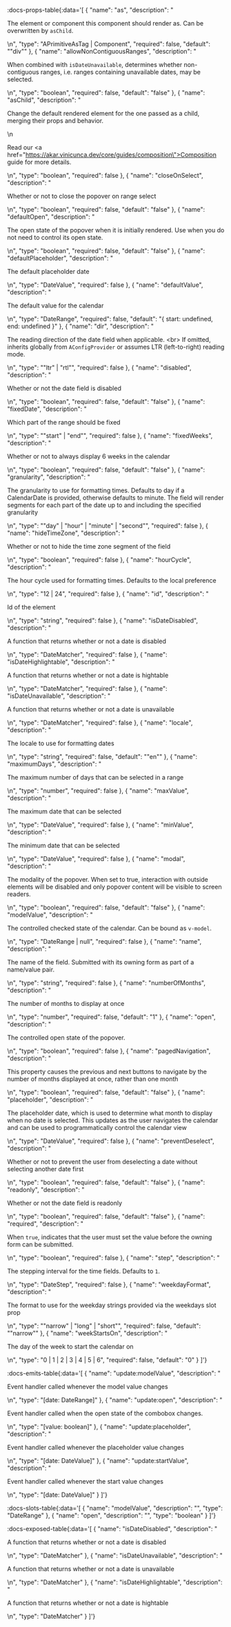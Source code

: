 <!-- This file was automatic generated. Do not edit it manually -->

:docs-props-table{:data='[
  {
    "name": "as",
    "description": "<p>The element or component this component should render as. Can be overwritten by <code>asChild</code>.</p>\n",
    "type": "APrimitiveAsTag | Component",
    "required": false,
    "default": "\"div\""
  },
  {
    "name": "allowNonContiguousRanges",
    "description": "<p>When combined with <code>isDateUnavailable</code>, determines whether non-contiguous ranges, i.e. ranges containing unavailable dates, may be selected.</p>\n",
    "type": "boolean",
    "required": false,
    "default": "false"
  },
  {
    "name": "asChild",
    "description": "<p>Change the default rendered element for the one passed as a child, merging their props and behavior.</p>\n<p>Read our <a href=\"https://akar.vinicunca.dev/core/guides/composition\">Composition</a> guide for more details.</p>\n",
    "type": "boolean",
    "required": false
  },
  {
    "name": "closeOnSelect",
    "description": "<p>Whether or not to close the popover on range select</p>\n",
    "type": "boolean",
    "required": false,
    "default": "false"
  },
  {
    "name": "defaultOpen",
    "description": "<p>The open state of the popover when it is initially rendered. Use when you do not need to control its open state.</p>\n",
    "type": "boolean",
    "required": false,
    "default": "false"
  },
  {
    "name": "defaultPlaceholder",
    "description": "<p>The default placeholder date</p>\n",
    "type": "DateValue",
    "required": false
  },
  {
    "name": "defaultValue",
    "description": "<p>The default value for the calendar</p>\n",
    "type": "DateRange",
    "required": false,
    "default": "{ start: undefined, end: undefined }"
  },
  {
    "name": "dir",
    "description": "<p>The reading direction of the date field when applicable. &lt;br&gt; If omitted, inherits globally from <code>AConfigProvider</code> or assumes LTR (left-to-right) reading mode.</p>\n",
    "type": "\"ltr\" | \"rtl\"",
    "required": false
  },
  {
    "name": "disabled",
    "description": "<p>Whether or not the date field is disabled</p>\n",
    "type": "boolean",
    "required": false,
    "default": "false"
  },
  {
    "name": "fixedDate",
    "description": "<p>Which part of the range should be fixed</p>\n",
    "type": "\"start\" | \"end\"",
    "required": false
  },
  {
    "name": "fixedWeeks",
    "description": "<p>Whether or not to always display 6 weeks in the calendar</p>\n",
    "type": "boolean",
    "required": false,
    "default": "false"
  },
  {
    "name": "granularity",
    "description": "<p>The granularity to use for formatting times. Defaults to day if a CalendarDate is provided, otherwise defaults to minute. The field will render segments for each part of the date up to and including the specified granularity</p>\n",
    "type": "\"day\" | \"hour\" | \"minute\" | \"second\"",
    "required": false
  },
  {
    "name": "hideTimeZone",
    "description": "<p>Whether or not to hide the time zone segment of the field</p>\n",
    "type": "boolean",
    "required": false
  },
  {
    "name": "hourCycle",
    "description": "<p>The hour cycle used for formatting times. Defaults to the local preference</p>\n",
    "type": "12 | 24",
    "required": false
  },
  {
    "name": "id",
    "description": "<p>Id of the element</p>\n",
    "type": "string",
    "required": false
  },
  {
    "name": "isDateDisabled",
    "description": "<p>A function that returns whether or not a date is disabled</p>\n",
    "type": "DateMatcher",
    "required": false
  },
  {
    "name": "isDateHighlightable",
    "description": "<p>A function that returns whether or not a date is hightable</p>\n",
    "type": "DateMatcher",
    "required": false
  },
  {
    "name": "isDateUnavailable",
    "description": "<p>A function that returns whether or not a date is unavailable</p>\n",
    "type": "DateMatcher",
    "required": false
  },
  {
    "name": "locale",
    "description": "<p>The locale to use for formatting dates</p>\n",
    "type": "string",
    "required": false,
    "default": "\"en\""
  },
  {
    "name": "maximumDays",
    "description": "<p>The maximum number of days that can be selected in a range</p>\n",
    "type": "number",
    "required": false
  },
  {
    "name": "maxValue",
    "description": "<p>The maximum date that can be selected</p>\n",
    "type": "DateValue",
    "required": false
  },
  {
    "name": "minValue",
    "description": "<p>The minimum date that can be selected</p>\n",
    "type": "DateValue",
    "required": false
  },
  {
    "name": "modal",
    "description": "<p>The modality of the popover. When set to true, interaction with outside elements will be disabled and only popover content will be visible to screen readers.</p>\n",
    "type": "boolean",
    "required": false,
    "default": "false"
  },
  {
    "name": "modelValue",
    "description": "<p>The controlled checked state of the calendar. Can be bound as <code>v-model</code>.</p>\n",
    "type": "DateRange | null",
    "required": false
  },
  {
    "name": "name",
    "description": "<p>The name of the field. Submitted with its owning form as part of a name/value pair.</p>\n",
    "type": "string",
    "required": false
  },
  {
    "name": "numberOfMonths",
    "description": "<p>The number of months to display at once</p>\n",
    "type": "number",
    "required": false,
    "default": "1"
  },
  {
    "name": "open",
    "description": "<p>The controlled open state of the popover.</p>\n",
    "type": "boolean",
    "required": false
  },
  {
    "name": "pagedNavigation",
    "description": "<p>This property causes the previous and next buttons to navigate by the number of months displayed at once, rather than one month</p>\n",
    "type": "boolean",
    "required": false,
    "default": "false"
  },
  {
    "name": "placeholder",
    "description": "<p>The placeholder date, which is used to determine what month to display when no date is selected. This updates as the user navigates the calendar and can be used to programmatically control the calendar view</p>\n",
    "type": "DateValue",
    "required": false
  },
  {
    "name": "preventDeselect",
    "description": "<p>Whether or not to prevent the user from deselecting a date without selecting another date first</p>\n",
    "type": "boolean",
    "required": false,
    "default": "false"
  },
  {
    "name": "readonly",
    "description": "<p>Whether or not the date field is readonly</p>\n",
    "type": "boolean",
    "required": false,
    "default": "false"
  },
  {
    "name": "required",
    "description": "<p>When <code>true</code>, indicates that the user must set the value before the owning form can be submitted.</p>\n",
    "type": "boolean",
    "required": false
  },
  {
    "name": "step",
    "description": "<p>The stepping interval for the time fields. Defaults to <code>1</code>.</p>\n",
    "type": "DateStep",
    "required": false
  },
  {
    "name": "weekdayFormat",
    "description": "<p>The format to use for the weekday strings provided via the weekdays slot prop</p>\n",
    "type": "\"narrow\" | \"long\" | \"short\"",
    "required": false,
    "default": "\"narrow\""
  },
  {
    "name": "weekStartsOn",
    "description": "<p>The day of the week to start the calendar on</p>\n",
    "type": "0 | 1 | 2 | 3 | 4 | 5 | 6",
    "required": false,
    "default": "0"
  }
]'} 

:docs-emits-table{:data='[
  {
    "name": "update:modelValue",
    "description": "<p>Event handler called whenever the model value changes</p>\n",
    "type": "[date: DateRange]"
  },
  {
    "name": "update:open",
    "description": "<p>Event handler called when the open state of the combobox changes.</p>\n",
    "type": "[value: boolean]"
  },
  {
    "name": "update:placeholder",
    "description": "<p>Event handler called whenever the placeholder value changes</p>\n",
    "type": "[date: DateValue]"
  },
  {
    "name": "update:startValue",
    "description": "<p>Event handler called whenever the start value changes</p>\n",
    "type": "[date: DateValue]"
  }
]'} 

:docs-slots-table{:data='[
  {
    "name": "modelValue",
    "description": "",
    "type": "DateRange"
  },
  {
    "name": "open",
    "description": "",
    "type": "boolean"
  }
]'} 

:docs-exposed-table{:data='[
  {
    "name": "isDateDisabled",
    "description": "<p>A function that returns whether or not a date is disabled</p>\n",
    "type": "DateMatcher"
  },
  {
    "name": "isDateUnavailable",
    "description": "<p>A function that returns whether or not a date is unavailable</p>\n",
    "type": "DateMatcher"
  },
  {
    "name": "isDateHighlightable",
    "description": "<p>A function that returns whether or not a date is hightable</p>\n",
    "type": "DateMatcher"
  }
]'} 
